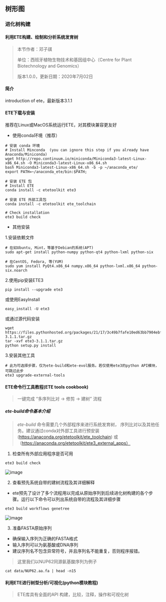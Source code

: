 ## 树形图
### 进化树构建
#### 利用ETE构建、绘制和分析系统发育树
> 本节作者：邓子祺
> 
> 单位：西班牙植物生物技术和基因组中心（Centre for Plant Biotechnology and Genomics）
>
> 版本1.0.0，更新日期：2020年7月02日

#### 简介
introduction of ete，最新版本3.1.1
#### ETE下载与安装
推荐在Linux或MacOS系统运行ETE，对其模块兼容更友好
- 使用conda环境（推荐）
```
# 安装 conda 环境
# Install Minconda  (you can ignore this step if you already have Anaconda/Miniconda)
wget http://repo.continuum.io/miniconda/Miniconda3-latest-Linux-x86_64.sh -O Miniconda3-latest-Linux-x86_64.sh
bash Miniconda3-latest-Linux-x86_64.sh -b -p ~/anaconda_ete/
export PATH=~/anaconda_ete/bin:$PATH;

# 安装 ETE 包
# Install ETE 
conda install -c etetoolkit ete3

# 安装 ETE 外部工具包
conda install -c etetoolkit ete_toolchain 

# Check installation
ete3 build check
```
- 其他安装

1.安装依赖文件
```
# 在如Ubuntu, Mint，等基于Debian的系统(APT)
sudo apt-get install python-numpy python-qt4 python-lxml python-six

# 在CentOS, Fedora, 等(YUM)
sudo yum install PyQt4.x86_64 numpy.x86_64 python-lxml.x86_64 python-six.noarch
```

2.使用pip安装ETE3
```
pip install --upgrade ete3
```
或使用EasyInstall
```
easy_install -U ete3
```
或通过源代码安装
```
wget https://files.pythonhosted.org/packages/21/17/3c49b7fafe10ed63bb7904ebf9764b98db726aa5fd482fb006818854bc04/ete3-3.1.1.tar.gz
tar -xvf ete3-3.1.1.tar.gz
python setup.py install
```
3.安装其他工具
```
# 此为可选择步骤，仅为ete-build和ete-evol服务。若仅使用ete3的python API模块，可跳过此步
ete3 upgrade-external-tools
```

#### ETE命令行工具教程(ETE tools cookbook)
> 一键完成 “多序列比对 -> 修剪 -> 建树” 流程 

##### ete-build命令基本介绍
>  *ete-build* 命令需要几个外部程序来进行系统发育树， 序列比对以及其他任务。建议通过conda对外部工具进行预安装(https://anaconda.org/etetoolkit/ete_toolchain) 或（https://anaconda.org/etetoolkit/ete3_external_apps）

1) 检查所有外部应用程序是否可用
```
ete3 build check
```
![image](https://note.youdao.com/yws/api/personal/file/WEB736e422023ec3c5485826b592649126c?method=download&shareKey=3a0b98d2f73ed8d602b0d61cabe66ab5)

2) 查看预先系统自带的建树流程及其详细解释
- ete预先了设计了多个流程用以完成从原始序列到后续进化树构建的各个步骤。运行以下命令可以列出系统自带的流程及其详细步骤
```
ete3 build workflows genetree
```
![image](https://note.youdao.com/yws/api/personal/file/WEB361c3b3ae47b45a87f325ba36270b9da?method=download&shareKey=824358a2475040797a6a2847a91c386b)

3) 准备FASTA原始序列
- 确保输入序列为正确的FASTA格式
- 输入序列可以为氨基酸或DNA序列
- 建议序列名不包含异常符号，并且序列名不能重复，否则程序报错。
> 这里我们以NUP62同源氨基酸序列为例子
```
cat data/NUP62.aa.fa | head -n15
```

#### 利用ETE进行树型分析/可视化(python模块教程)
> ETE库具有全面的API 构建，比较，注释，操作和可视化树

